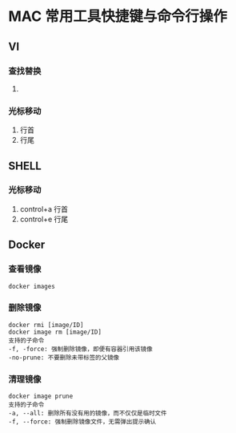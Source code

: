 # MAC 常用工具快捷键与命令行操作

## VI

### 查找替换
1. 

### 光标移动
1.  行首
2.  行尾


## SHELL
### 光标移动
1. control+a 行首
2. control+e 行尾

## Docker
### 查看镜像
```
docker images
```
### 删除镜像 
```
docker rmi [image/ID]
docker image rm [image/ID]
支持的子命令
-f, -force: 强制删除镜像，即便有容器引用该镜像
-no-prune: 不要删除未带标签的父镜像
```
### 清理镜像
```
docker image prune
支持的子命令
-a, --all: 删除所有没有用的镜像，而不仅仅是临时文件
-f, --force: 强制删除镜像文件，无需弹出提示确认
```